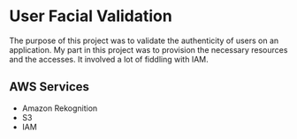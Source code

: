 # User Facial Validation

The purpose of this project was to validate the authenticity of users on an application. My part in this project was to provision the necessary resources and the accesses. It involved a lot of fiddling with IAM.

## AWS Services

- Amazon Rekognition
- S3
- IAM

